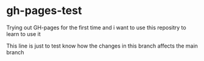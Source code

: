 # gh-pages-test
Trying out GH-pages for the first time and i want to use this repositry to learn to use it

This line is just to test know how the changes in this branch affects the main branch
